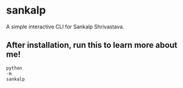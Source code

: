 # sankalp

A simple interactive CLI for Sankalp Shrivastava.

## After installation, run this to learn more about me!

```python
python
-m
sankalp
```